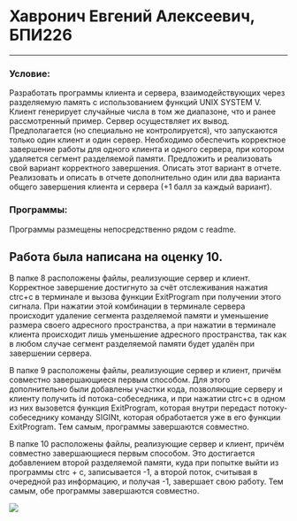 # Хавронич Евгений Алексеевич, БПИ226
---
### Условие:
Разработать программы клиента и сервера, взаимодействующих через разделяемую память с использованием функций UNIX SYSTEM V. Клиент генерирует случайные числа в том же диапазоне, что и ранее рассмотренный пример. Сервер осуществляет их вывод. Предполагается (но специально не контролируется), что запускаются только один клиент и один сервер. Необходимо обеспечить корректное завершение работы для одного клиента и одного сервера, при котором удаляется сегмент разделяемой памяти. Предложить и реализовать свой вариант корректного завершения. Описать этот вариант в отчете. 
Реализовать и описать в отчете дополнительно один или два варианта общего завершения клиента и сервера (+1 балл за каждый вариант). 

### Программы:
Программы размещены непосредственно рядом с readme.

## Работа была написана на оценку 10.
В папке 8 расположены файлы, реализующие сервер и клиент. Корректное завершение достигнуто за счёт отслеживания нажатия ctrc+c в терминале и вызова функции ExitProgram при получении этого сигнала. При нажатии этой комбинации в терминале сервера происходит удаление сегмента разделяемой памяти и уменьшение размера своего адресного пространства, а при нажатии в терминале клиента происходит лишь уменьшение адресного пространства, так как в любом случае сегмент разделяемой памяти будет удалён при завершении сервера.

В папке 9 расположены файлы, реализующие сервер и клиент, причём совместно завершающиеся первым способом. Для этого дополнительно были добавлены участки кода, позволяющие серверу и клиенту получить id потока-собеседника, и при нажатии ctrc+c в одном из них вызовется функция ExitProgram, которая внутри передаст потоку-собеседнику команду SIGINt, которая обработается уже в его функции ExitProgram. Тем самым, программы завершаются совместно.

В папке 10 расположены файлы, реализующие сервер и клиент, причём совместно завершающиеся первым способом. Это достигается добавлением второй разделяемой памяти, куда при попытке выйти из программы ctrc + c, записывается -1, а второй поток, считывая в очередной раз информацию, и получая -1, завершает свою работу. Тем самым, обе программы завершаются совместно.

![](https://i.pinimg.com/564x/8f/87/97/8f87979ac192f55e9441ac51ba1ecdfd.jpg)
